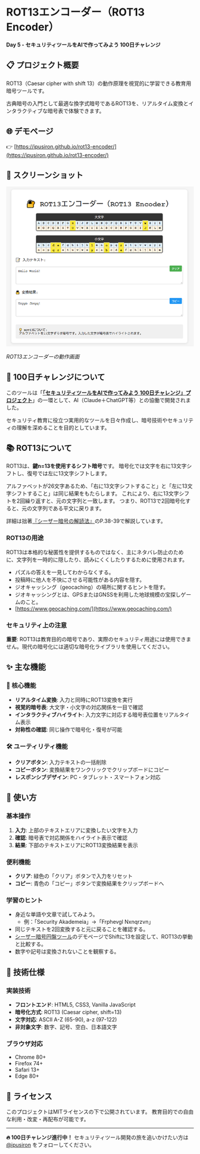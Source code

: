 # ROT13エンコーダー（ROT13 Encoder）

**Day 5 - セキュリティツールをAIで作ってみよう 100日チャレンジ**

## 📋 プロジェクト概要

ROT13（Caesar cipher with shift 13）の動作原理を視覚的に学習できる教育用暗号ツールです。

古典暗号の入門として最適な換字式暗号であるROT13を、リアルタイム変換とインタラクティブな暗号表で体験できます。

## 🌐 デモページ

👉 [https://ipusiron.github.io/rot13-encoder/](https://ipusiron.github.io/rot13-encoder/)

## 📸 スクリーンショット

![ROT13エンコーダー画面](sample.png)

*ROT13エンコーダーの動作画面*

## 🎯 100日チャレンジについて

このツールは「**[「セキュリティツールをAIで作ってみよう 100日チャレンジ」プロジェクト](https://akademeia.info/?page_id=42163)**」の一環として、AI（Claude＋ChatGPT等）との協働で開発されました。

セキュリティ教育に役立つ実用的なツールを日々作成し、暗号技術やセキュリティの理解を深めることを目的としています。

## 📚 ROT13について

ROT13は、**鍵n=13を使用するシフト暗号**です。
暗号化では文字を右に13文字シフトし、復号では左に13文字シフトします。

アルファベットが26文字あるため、「右に13文字シフトすること」と「左に13文字シフトすること」は同じ結果をもたらします。
これにより、右に13文字シフトを2回繰り返すと、元の文字列と一致します。
つまり、ROT13で2回暗号化すると、元の文字列である平文に戻ります。

詳細は拙著[『シーザー暗号の解読法』](https://akademeia.info/?page_id=37037)のP.38-39で解説しています。

### ROT13の用途

ROT13は本格的な秘匿性を提供するものではなく、主にネタバレ防止のために、文字列を一時的に隠したり、読みにくくしたりするために使用されます。

 - パズルの答えを一見してわからなくする。
 - 投稿時に他人を不快にさせる可能性がある内容を隠す。
 - ジオキャッシング（geocaching）の場所に関するヒントを隠す。
  - ジオキャッシングとは、GPSまたはGNSSを利用した地球規模の宝探しゲームのこと。
  - [https://www.geocaching.com/](https://www.geocaching.com/)

### セキュリティ上の注意
**重要**: ROT13は教育目的の暗号であり、実際のセキュリティ用途には使用できません。現代の暗号化には適切な暗号化ライブラリを使用してください。

## ✨ 主な機能

### 🔧 核心機能
- **リアルタイム変換**: 入力と同時にROT13変換を実行
- **視覚的暗号表**: 大文字・小文字の対応関係を一目で確認
- **インタラクティブハイライト**: 入力文字に対応する暗号表位置をリアルタイム表示
- **対称性の確認**: 同じ操作で暗号化・復号が可能

### 🛠️ ユーティリティ機能
- **クリアボタン**: 入力テキストの一括削除
- **コピーボタン**: 変換結果をワンクリックでクリップボードにコピー
- **レスポンシブデザイン**: PC・タブレット・スマートフォン対応

## 🚀 使い方

### 基本操作
1. **入力**: 上部のテキストエリアに変換したい文字を入力
2. **確認**: 暗号表で対応関係をハイライト表示で確認
3. **結果**: 下部のテキストエリアにROT13変換結果を表示

### 便利機能
- **クリア**: 緑色の「クリア」ボタンで入力をリセット
- **コピー**: 青色の「コピー」ボタンで変換結果をクリップボードへ

### 学習のヒント
- 身近な単語や文章で試してみよう。
  - 例：「Security Akademeia」→「Frphevgl Nxnqrzvn」
- 同じテキストを2回変換すると元に戻ることを確認する。
- [シーザー暗号円盤ツール](https://github.com/ipusiron/caesar-cipher-wheel)のデモページでShiftに13を設定して、ROT13の挙動と比較する。
- 数字や記号は変換されないことを観察する。

## 🔧 技術仕様

### 実装技術
- **フロントエンド**: HTML5, CSS3, Vanilla JavaScript
- **暗号化方式**: ROT13 (Caesar cipher, shift=13)
- **文字対応**: ASCII A-Z (65-90), a-z (97-122)
- **非対象文字**: 数字、記号、空白、日本語文字

### ブラウザ対応
- Chrome 80+
- Firefox 74+
- Safari 13+
- Edge 80+

## 📄 ライセンス

このプロジェクトはMITライセンスの下で公開されています。
教育目的での自由な利用・改変・再配布が可能です。

---

**🔥 100日チャレンジ進行中！** セキュリティツール開発の旅を追いかけたい方は [@ipusiron](https://x.com/ipusiron) をフォローしてください。
